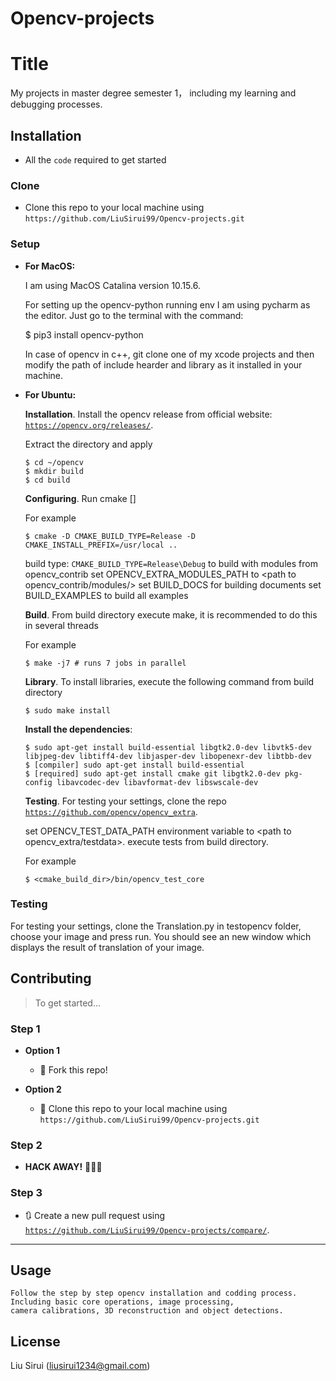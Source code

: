 # Opencv-projects


# Title

My projects in master degree semester 1， including my learning and debugging processes. 


## Installation
- All the `code` required to get started

### Clone

- Clone this repo to your local machine using `https://github.com/LiuSirui99/Opencv-projects.git`

### Setup
- **For MacOS:**

    I am using MacOS Catalina version 10.15.6.

    For setting up the opencv-python running env I am using pycharm as the editor. 
    Just go to the terminal with the command: 
    
    $ pip3 install opencv-python
   
    In case of opencv in c++, git clone one of my xcode projects and then modify the path 
    of include hearder and library as it installed in your machine.

- **For Ubuntu:**

    **Installation**.
    Install the opencv release from official website: <a href="https://opencv.org/releases/" target="_blank">`https://opencv.org/releases/`</a>.

    Extract the directory and apply
    ```
    $ cd ~/opencv
    $ mkdir build
    $ cd build
    ```

    **Configuring**. 
    Run cmake [<some optional parameters>] <path to the OpenCV source directory>

    For example
    ```
    $ cmake -D CMAKE_BUILD_TYPE=Release -D CMAKE_INSTALL_PREFIX=/usr/local ..
    ```

    build type: `CMAKE_BUILD_TYPE=Release\Debug`
    to build with modules from opencv_contrib set OPENCV_EXTRA_MODULES_PATH to <path to opencv_contrib/modules/>
    set BUILD_DOCS for building documents
    set BUILD_EXAMPLES to build all examples

    **Build**. 
    From build directory execute make, it is recommended to do this in several threads

    For example
    ```
    $ make -j7 # runs 7 jobs in parallel
    ```

    **Library**.
    To install libraries, execute the following command from build directory
    ```
    $ sudo make install
    ```
    **Install the dependencies**: 
    ```
    $ sudo apt-get install build-essential libgtk2.0-dev libvtk5-dev libjpeg-dev libtiff4-dev libjasper-dev libopenexr-dev libtbb-dev
    $ [compiler] sudo apt-get install build-essential
    $ [required] sudo apt-get install cmake git libgtk2.0-dev pkg-config libavcodec-dev libavformat-dev libswscale-dev
    ```

    **Testing**.
    For testing your settings, clone the repo <a href="https://github.com/opencv/opencv_extra" target="_blank">`https://github.com/opencv/opencv_extra`</a>.

    set OPENCV_TEST_DATA_PATH environment variable to <path to opencv_extra/testdata>.
    execute tests from build directory.

    For example
    ```
    $ <cmake_build_dir>/bin/opencv_test_core
    ```


### Testing
For testing your settings, clone the Translation.py in testopencv folder, choose your image and press run. You should see an new window which displays the result of translation of your image.






## Contributing

> To get started...

### Step 1

- **Option 1**
    - 🍴 Fork this repo!

- **Option 2**
    - 👯 Clone this repo to your local machine using `https://github.com/LiuSirui99/Opencv-projects.git`

### Step 2

- **HACK AWAY!** 🔨🔨🔨

### Step 3

- 🔃 Create a new pull request using <a href="https://github.com/LiuSirui99/Opencv-projects/compare/" target="_blank">`https://github.com/LiuSirui99/Opencv-projects/compare/`</a>.

---

## Usage

```
Follow the step by step opencv installation and codding process. 
Including basic core operations, image processing, 
camera calibrations, 3D reconstruction and object detections.
```


## License

Liu Sirui (liusirui1234@gmail.com)
